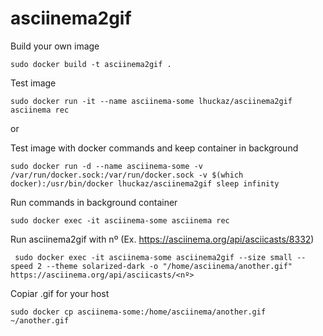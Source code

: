 # asciinema2gif

Build your own image

    sudo docker build -t asciinema2gif .

Test image

    sudo docker run -it --name asciinema-some lhuckaz/asciinema2gif asciinema rec

or

Test image with docker commands and keep container in background

    sudo docker run -d --name asciinema-some -v /var/run/docker.sock:/var/run/docker.sock -v $(which docker):/usr/bin/docker lhuckaz/asciinema2gif sleep infinity

Run commands in background container

    sudo docker exec -it asciinema-some asciinema rec

Run asciinema2gif with nº (Ex. https://asciinema.org/api/asciicasts/8332)

     sudo docker exec -it asciinema-some asciinema2gif --size small --speed 2 --theme solarized-dark -o "/home/asciinema/another.gif" https://asciinema.org/api/asciicasts/<nº>


Copiar .gif for your host

    sudo docker cp asciinema-some:/home/asciinema/another.gif ~/another.gif
